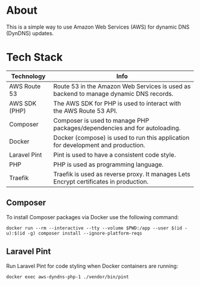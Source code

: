 # About
This is a simple way to use Amazon Web Services (AWS) for dynamic DNS (DynDNS) updates.

# Tech Stack
| Technology    | Info                                                                                  |
|---------------|---------------------------------------------------------------------------------------|
| AWS Route 53  | Route 53 in the Amazon Web Services is used as backend to manage dynamic DNS records. |
| AWS SDK (PHP) | The AWS SDK for PHP is used to interact with the AWS Route 53 API.                    |
| Composer      | Composer is used to manage PHP packages/dependencies and for autoloading.             |
| Docker        | Docker (compose) is used to run this application for development and production.      |
| Laravel Pint  | Pint is used to have a consistent code style.                                         |
| PHP           | PHP is used as programming language.                                                  |
| Traefik       | Traefik is used as reverse proxy. It manages Lets Encrypt certificates in production. |

## Composer
To install Composer packages via Docker use the following command:
```
docker run --rm --interactive --tty --volume $PWD:/app --user $(id -u):$(id -g) composer install --ignore-platform-reqs
```

## Laravel Pint
Run Laravel Pint for code styling when Docker containers are running:
```
docker exec aws-dyndns-php-1 ./vendor/bin/pint
```
